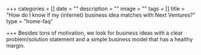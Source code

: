 +++
categories = []
date = ""
description = ""
image = ""
tags = []
title = "How do I know if my (internet) business idea matches with Next Ventures?"
type = "home-faq"

+++
Besides tons of motivation, we look for business ideas with a clear problem/solution statement and a simple business model that has a healthy margin.